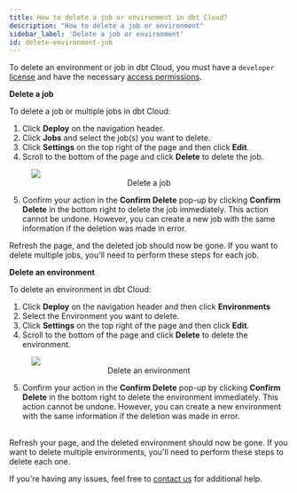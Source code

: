 ```yaml
---
title: How to delete a job or environment in dbt Cloud?
description: "How to delete a job or environment"
sidebar_label: 'Delete a job or environment'
id: delete-environment-job
--- 
```



To delete an environment or job in dbt Cloud, you must have a `developer` [license](/docs/cloud/manage-access/seats-and-users) and have the necessary [access permissions](/docs/cloud/manage-access/about-user-access). 

**Delete a job**

To delete a job or multiple jobs in dbt Cloud:

1. Click **Deploy** on the navigation header.
2. Click **Jobs** and select the job(s) you want to delete. 
3. Click **Settings** on the top right of the page and then click **Edit**.
4. Scroll to the bottom of the page and click **Delete** to delete the job. <br />

<figure>
<img src="/img/docs/dbt-cloud/cloud-configuring-dbt-cloud/delete-job.jpg"/>
<figcaption align = "center">Delete a job</figcaption>
</figure>

5. Confirm your action in the **Confirm Delete** pop-up by clicking **Confirm Delete** in the bottom right to delete the job immediately. This action cannot be undone. However, you can create a new job with the same information if the deletion was made in error. 

Refresh the page, and the deleted job should now be gone. If you want to delete multiple jobs, you'll need to perform these steps for each job. 

**Delete an environment**

To delete an environment in dbt Cloud:

1. Click **Deploy** on the navigation header and then click **Environments** 
2. Select the Environment you want to delete. 
3. Click **Settings** on the top right of the page and then click **Edit**.
4. Scroll to the bottom of the page and click **Delete** to delete the environment. <br />

<figure>
<img src="/img/docs/dbt-cloud/cloud-configuring-dbt-cloud/delete-environment.jpg"/>
<figcaption align = "center">Delete an environment</figcaption>
</figure>

5. Confirm your action in the **Confirm Delete** pop-up by clicking **Confirm Delete** in the bottom right to delete the environment immediately. This action cannot be undone. However, you can create a new environment with the same information if the deletion was made in error. <br /><br />


Refresh your page, and the deleted environment should now be gone. If you want to delete multiple environments, you'll need to perform these steps to delete each one. 

If you're having any issues, feel free to [contact us](mailto:support@getdbt.com) for additional help.
